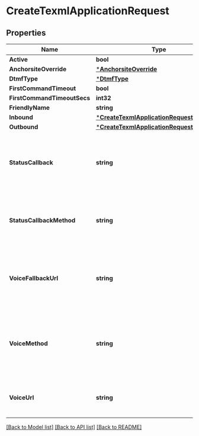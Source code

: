 # CreateTexmlApplicationRequest

## Properties
Name | Type | Description | Notes
------------ | ------------- | ------------- | -------------
**Active** | **bool** |  | [optional] [default to null]
**AnchorsiteOverride** | [***AnchorsiteOverride**](AnchorsiteOverride.md) |  | [optional] [default to null]
**DtmfType** | [***DtmfType**](DtmfType.md) |  | [optional] [default to null]
**FirstCommandTimeout** | **bool** |  | [optional] [default to null]
**FirstCommandTimeoutSecs** | **int32** |  | [optional] [default to null]
**FriendlyName** | **string** |  | [default to null]
**Inbound** | [***CreateTexmlApplicationRequestInbound**](CreateTexmlApplicationRequest_inbound.md) |  | [optional] [default to null]
**Outbound** | [***CreateTexmlApplicationRequestOutbound**](CreateTexmlApplicationRequest_outbound.md) |  | [optional] [default to null]
**StatusCallback** | **string** | URL for Telnyx to send requests to containing information about call progress events. | [optional] [default to null]
**StatusCallbackMethod** | **string** | HTTP request method Telnyx should use when requesting the status_callback URL. | [optional] [default to STATUS_CALLBACK_METHOD.POST]
**VoiceFallbackUrl** | **string** | URL to which Telnyx will deliver your XML Translator webhooks if we get an error response from your voice_url. | [optional] [default to null]
**VoiceMethod** | **string** | HTTP request method Telnyx will use to interact with your XML Translator webhooks. Either &#x27;get&#x27; or &#x27;post&#x27;. | [optional] [default to VOICE_METHOD.POST]
**VoiceUrl** | **string** | URL to which Telnyx will deliver your XML Translator webhooks. | [default to null]

[[Back to Model list]](../README.md#documentation-for-models) [[Back to API list]](../README.md#documentation-for-api-endpoints) [[Back to README]](../README.md)

